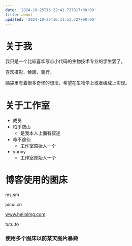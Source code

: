 ```yaml
---
date: '2024-10-25T16:22:41.727817+08:00'
title: about
updated: '2024-10-25T16:31:53.727+08:00'
---
```

# 关于我

我只是一个比较喜欢写点小代码的生物技术专业的学生罢了。

喜欢摄影、绘画、骑行。

脑袋里有着很多奇怪的想法，希望在生物学上或者编成上实现。




# 关于工作室

- 成员
- 柏乎夜山
  - 是我本人上面有叙述
- 命不途仙
  - 工作室原始人一个
- yurixy
  - 工作室原始人一个

# 博客使用的图床

ms.sm

picui.cn

www.helloimg.com

tutu.to

### 使用多个图床以防某天图片暴毙
